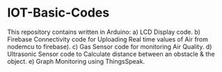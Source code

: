 # IOT-Basic-Codes
This repository contains written in Arduino:
a) LCD Display code.
b) Firebase Connectivity code for Uploading Real time values of Air from nodemcu to firebase).
c) Gas Sensor code for monitoring Air Quality.
d) Ultrasonic Sensor code to Calculate distance between an obstacle & the object. 
e) Graph Monitoring using ThingsSpeak.
